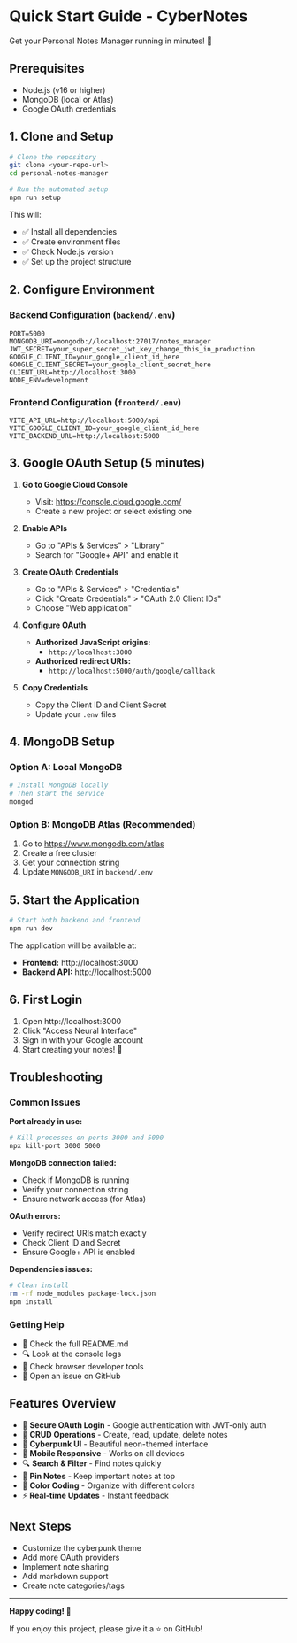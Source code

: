 # Quick Start Guide - CyberNotes

Get your Personal Notes Manager running in minutes! 🚀

## Prerequisites

- Node.js (v16 or higher)
- MongoDB (local or Atlas)
- Google OAuth credentials

## 1. Clone and Setup

```bash
# Clone the repository
git clone <your-repo-url>
cd personal-notes-manager

# Run the automated setup
npm run setup
```

This will:
- ✅ Install all dependencies
- ✅ Create environment files
- ✅ Check Node.js version
- ✅ Set up the project structure

## 2. Configure Environment

### Backend Configuration (`backend/.env`)

```env
PORT=5000
MONGODB_URI=mongodb://localhost:27017/notes_manager
JWT_SECRET=your_super_secret_jwt_key_change_this_in_production
GOOGLE_CLIENT_ID=your_google_client_id_here
GOOGLE_CLIENT_SECRET=your_google_client_secret_here
CLIENT_URL=http://localhost:3000
NODE_ENV=development
```

### Frontend Configuration (`frontend/.env`)

```env
VITE_API_URL=http://localhost:5000/api
VITE_GOOGLE_CLIENT_ID=your_google_client_id_here
VITE_BACKEND_URL=http://localhost:5000
```

## 3. Google OAuth Setup (5 minutes)

1. **Go to Google Cloud Console**
   - Visit: https://console.cloud.google.com/
   - Create a new project or select existing one

2. **Enable APIs**
   - Go to "APIs & Services" > "Library"
   - Search for "Google+ API" and enable it

3. **Create OAuth Credentials**
   - Go to "APIs & Services" > "Credentials"
   - Click "Create Credentials" > "OAuth 2.0 Client IDs"
   - Choose "Web application"

4. **Configure OAuth**
   - **Authorized JavaScript origins:**
     - `http://localhost:3000`
   - **Authorized redirect URIs:**
     - `http://localhost:5000/auth/google/callback`

5. **Copy Credentials**
   - Copy the Client ID and Client Secret
   - Update your `.env` files

## 4. MongoDB Setup

### Option A: Local MongoDB
```bash
# Install MongoDB locally
# Then start the service
mongod
```

### Option B: MongoDB Atlas (Recommended)
1. Go to https://www.mongodb.com/atlas
2. Create a free cluster
3. Get your connection string
4. Update `MONGODB_URI` in `backend/.env`

## 5. Start the Application

```bash
# Start both backend and frontend
npm run dev
```

The application will be available at:
- **Frontend:** http://localhost:3000
- **Backend API:** http://localhost:5000

## 6. First Login

1. Open http://localhost:3000
2. Click "Access Neural Interface"
3. Sign in with your Google account
4. Start creating your notes! 📝

## Troubleshooting

### Common Issues

**Port already in use:**
```bash
# Kill processes on ports 3000 and 5000
npx kill-port 3000 5000
```

**MongoDB connection failed:**
- Check if MongoDB is running
- Verify your connection string
- Ensure network access (for Atlas)

**OAuth errors:**
- Verify redirect URIs match exactly
- Check Client ID and Secret
- Ensure Google+ API is enabled

**Dependencies issues:**
```bash
# Clean install
rm -rf node_modules package-lock.json
npm install
```

### Getting Help

- 📖 Check the full README.md
- 🔍 Look at the console logs
- 🐛 Check browser developer tools
- 💬 Open an issue on GitHub

## Features Overview

- 🔐 **Secure OAuth Login** - Google authentication with JWT-only auth
- 📝 **CRUD Operations** - Create, read, update, delete notes
- 🎨 **Cyberpunk UI** - Beautiful neon-themed interface
- 📱 **Mobile Responsive** - Works on all devices
- 🔍 **Search & Filter** - Find notes quickly
- 📌 **Pin Notes** - Keep important notes at top
- 🎨 **Color Coding** - Organize with different colors
- ⚡ **Real-time Updates** - Instant feedback

## Next Steps

- Customize the cyberpunk theme
- Add more OAuth providers
- Implement note sharing
- Add markdown support
- Create note categories/tags

---

**Happy coding! 🎉**

If you enjoy this project, please give it a ⭐ on GitHub! 
